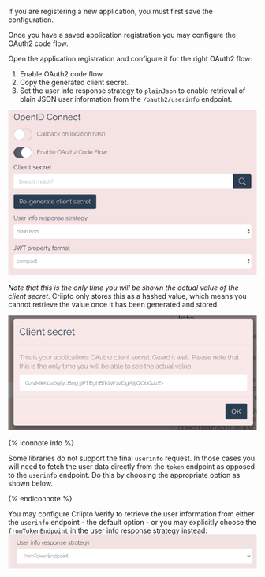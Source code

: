 If you are registering a new application, you must first save the configuration.

Once you have a saved application registration you may configure the OAuth2 code flow. 

Open the application registration and configure it for the right OAuth2 flow:

1. Enable OAuth2 code flow
2. Copy the generated client secret. 
3. Set the user info response strategy to `plainJson` to enable retrieval of plain JSON user information from the `/oauth2/userinfo` endpoint.

![OAuth2 code flow](/images/oauth2-code-flow.png)

_Note that this is the only time you will be shown the actual value of the client secret_. Criipto only stores this as a hashed value, which means you cannot retrieve the value once it has been generated and stored.

![OAuth2 code flow](/images/oauth2-client-secret.png)

{% iconnote info %}

Some libraries do not support the final `userinfo` request. In those cases you will need to fetch the user data directly from the `token` endpoint as opposed to the `userinfo` endpoint. Do this by choosing the appropriate option as shown below.

{% endiconnote %}

You may configure Criipto Verify  to retrieve the user information from  either the `userinfo` endpoint - the default option - or you may explicitly choose the `fromTokenEndpoint` in the user info response strategy instead:
![OAuth2 code flow](/images/userinfo-responsestrategy-fromtokenendpoint.png)


